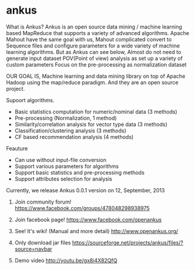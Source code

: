ankus
=====

What is Ankus?
Ankus is an open source data mining / machine learning  based MapReduce that supports a variety of advanced algorithms. Apache Mahout have the same goal with us, Mahout complicated convert to Sequence files and configure parameters for a wide variety of machine learning algorithms.
But as Ankus can see below,
Almost do not need to generate input dataset
POV(Point of view) analysis as set up a variety of custom parameters
Focus on the pre-processing as normalization dataset

OUR GOAL IS,
Machine learning and data mining library on top of Apache Hadoop using the map/reduce paradigm. And they are an open source project.

Supoort algorithms.
- Basic statistics computation for numeric/nominal data (3 methods)
- Pre-processing (Normalization, 1 method)
- Similarity/correlation analysis for vector type data (3 methods)
- Classification/clustering analysis (3 methods)
- CF based recommendation analysis (4 methods)

Feauture
- Can use without input-file conversion
- Support various parameters for algorithms
- Support basic statistics and pre-processing methods
- Support attributes selection for analysis


Currently, we release Ankus 0.0.1 version on 12, September, 2013

1. Join community forum! 
https://www.facebook.com/groups/478048298938975

2. Join facebook page! 
https://www.facebook.com/openankus

3. See! It's wiki! (Manual and more detail)
http://www.openankus.org/

4. Only download jar files
https://sourceforge.net/projects/ankus/files/?source=navbar

5. Demo video
http://youtu.be/gx8i4X82QfQ
